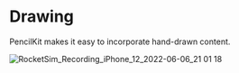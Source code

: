 # Drawing
PencilKit makes it easy to incorporate hand-drawn content.

![RocketSim_Recording_iPhone_12_2022-06-06_21 01 18](https://user-images.githubusercontent.com/47273077/172157374-a37ab7bb-4776-466e-b99f-c5bc5aa2d043.gif)

